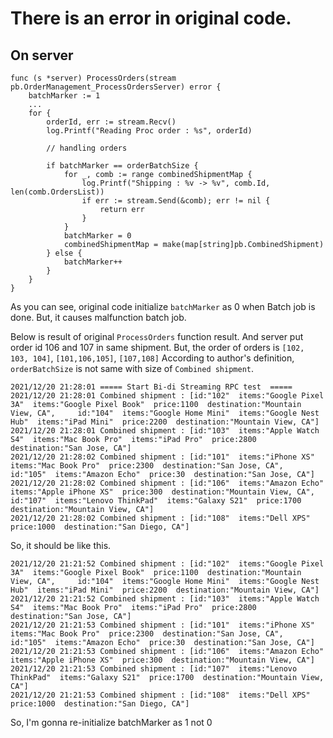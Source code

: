 # There is an error in original code.

## On server

```golang
func (s *server) ProcessOrders(stream pb.OrderManagement_ProcessOrdersServer) error {
	batchMarker := 1
	...
	for {
		orderId, err := stream.Recv()
		log.Printf("Reading Proc order : %s", orderId)
		
		// handling orders

		if batchMarker == orderBatchSize {
			for _, comb := range combinedShipmentMap {
				log.Printf("Shipping : %v -> %v", comb.Id, len(comb.OrdersList))
				if err := stream.Send(&comb); err != nil {
					return err
				}
			}
			batchMarker = 0
			combinedShipmentMap = make(map[string]pb.CombinedShipment)
		} else {
			batchMarker++
		}
	}
}
```

As you can see, original code initialize `batchMarker` as 0 when Batch job is done.
But, it causes malfunction batch job.

Below is result of original `ProcessOrders` function result.
And server put order id 106 and 107 in same shipment.
But, the order of orders is `[102, 103, 104]`, `[101,106,105]`, `[107,108]`
According to author's definition, `orderBatchSize` is not same with size of `Combined shipment`.
```shell
2021/12/20 21:28:01 ===== Start Bi-di Streaming RPC test  =====
2021/12/20 21:28:01 Combined shipment : [id:"102"  items:"Google Pixel 3A"  items:"Google Pixel Book"  price:1100  destination:"Mountain View, CA",     id:"104"  items:"Google Home Mini"  items:"Google Nest Hub"  items:"iPad Mini"  price:2200  destination:"Mountain View, CA"]
2021/12/20 21:28:01 Combined shipment : [id:"103"  items:"Apple Watch S4"  items:"Mac Book Pro"  items:"iPad Pro"  price:2800  destination:"San Jose, CA"]
2021/12/20 21:28:02 Combined shipment : [id:"101"  items:"iPhone XS"  items:"Mac Book Pro"  price:2300  destination:"San Jose, CA",     id:"105"  items:"Amazon Echo"  price:30  destination:"San Jose, CA"]
2021/12/20 21:28:02 Combined shipment : [id:"106"  items:"Amazon Echo"  items:"Apple iPhone XS"  price:300  destination:"Mountain View, CA",    id:"107"  items:"Lenovo ThinkPad"  items:"Galaxy S21"  price:1700  destination:"Mountain View, CA"]
2021/12/20 21:28:02 Combined shipment : [id:"108"  items:"Dell XPS"  price:1000  destination:"San Diego, CA"]
```

So, it should be like this.
```shell
2021/12/20 21:21:52 Combined shipment : [id:"102"  items:"Google Pixel 3A"  items:"Google Pixel Book"  price:1100  destination:"Mountain View, CA",     id:"104"  items:"Google Home Mini"  items:"Google Nest Hub"  items:"iPad Mini"  price:2200  destination:"Mountain View, CA"]
2021/12/20 21:21:52 Combined shipment : [id:"103"  items:"Apple Watch S4"  items:"Mac Book Pro"  items:"iPad Pro"  price:2800  destination:"San Jose, CA"]
2021/12/20 21:21:53 Combined shipment : [id:"101"  items:"iPhone XS"  items:"Mac Book Pro"  price:2300  destination:"San Jose, CA",     id:"105"  items:"Amazon Echo"  price:30  destination:"San Jose, CA"]
2021/12/20 21:21:53 Combined shipment : [id:"106"  items:"Amazon Echo"  items:"Apple iPhone XS"  price:300  destination:"Mountain View, CA"]
2021/12/20 21:21:53 Combined shipment : [id:"107"  items:"Lenovo ThinkPad"  items:"Galaxy S21"  price:1700  destination:"Mountain View, CA"]
2021/12/20 21:21:53 Combined shipment : [id:"108"  items:"Dell XPS"  price:1000  destination:"San Diego, CA"]
```

So, I'm gonna re-initialize batchMarker as 1 not 0